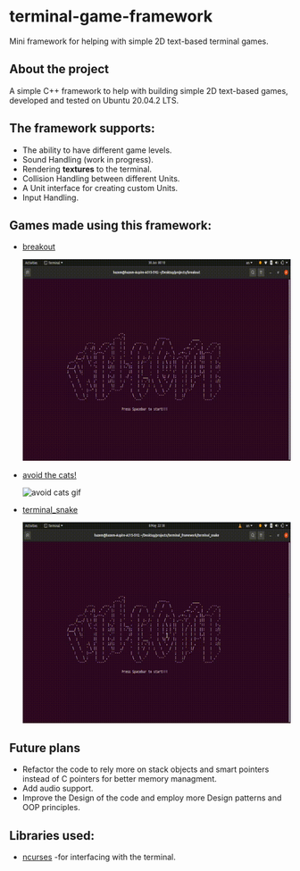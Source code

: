 # terminal-game-framework
Mini framework for helping with simple 2D text-based terminal games.

## About the project
 A simple C++ framework to help with building simple 2D text-based games, developed and tested on Ubuntu 20.04.2 LTS.
## The framework supports:
  * The ability to have different game levels.
  * Sound Handling (work in progress).
  * Rendering **textures** to the terminal.
  * Collision Handling between different Units.
  * A Unit interface for creating custom Units.
  * Input Handling.

  
  ## Games made using this framework:
  * [breakout](https://github.com/Hazem-Gamall/terminal-game-framework/tree/master/breakout)
 
      ![breakout gif](https://github.com/Hazem-Gamall/terminal-game-framework/blob/master/gifs/breakout.gif)
 
  * [avoid the cats!](https://github.com/Hazem-Gamall/terminal-game-framework/tree/master/avoid_the_cats)
 
      ![avoid cats gif](https://github.com/Hazem-Gamall/terminal-game-framework/blob/master/gifs/avoid_cats.gif)
  
  * [terminal_snake](https://github.com/Hazem-Gamall/terminal-game-framework/tree/master/terminal_snake)
 
      ![snake gif](https://github.com/Hazem-Gamall/terminal-game-framework/blob/master/gifs/terminal_snake.gif)

  ## Future plans
  * Refactor the code to rely more on stack objects and smart pointers instead of C pointers for better memory managment.
  * Add audio support.
  * Improve the Design of the code and employ more Design patterns and OOP principles.
  
  
  ## Libraries used:
  * [ncurses](https://invisible-island.net/ncurses) -for interfacing with the terminal.
